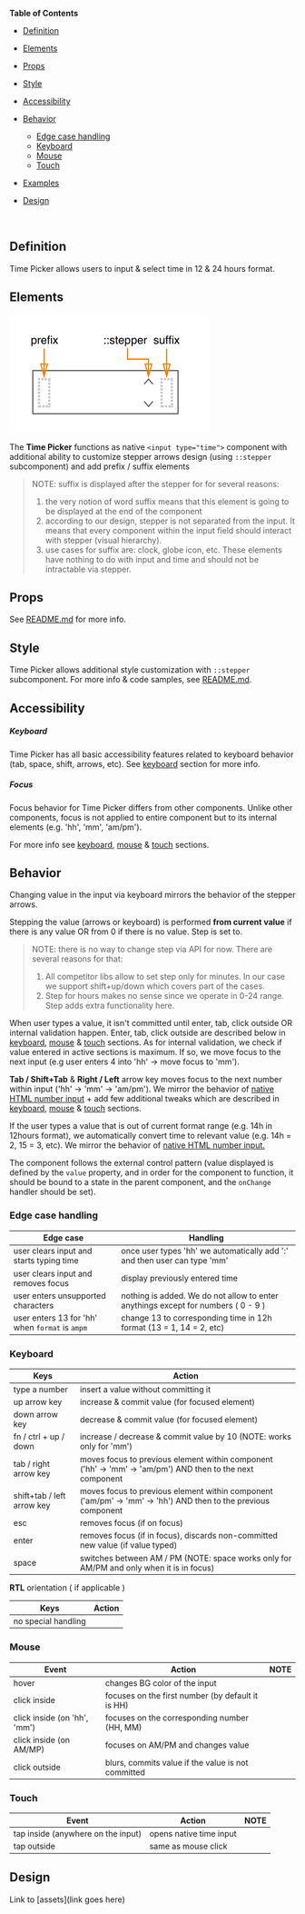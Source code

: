 **Table of Contents**

- [Definition](#definition)

- [Elements](#elements)

- [Props](#props)

- [Style](#style)

- [Accessibility](#accessibility)

- [Behavior](#behavior)

  - [Edge case handling](edge_case_handling)
  - [Keyboard](#keyboard)
  - [Mouse](#mouse)
  - [Touch](#touch)

- [Examples](#examples)

- [Design](#design)

  ​

## Definition

Time Picker allows users to input & select time in 12 & 24 hours format. 



## Elements



![elements](./assets/elements.png)



The **Time Picker** functions as native  `<input type="time">` component with additional ability to customize stepper arrows design (using `::stepper` subcomponent) and add prefix / suffix elements 

> NOTE: suffix is displayed after the stepper for for several reasons:
>
> 1. the very notion of word suffix means that this element is going to be displayed at the end of the component
> 2. according to our design, stepper is not separated from the input. It means that every component within the input field should interact with stepper (visual hierarchy). 
> 3. use cases for suffix are: clock, globe icon, etc. These elements have nothing to do with input and time and should not be intractable via stepper. 



## Props

See [README.md](./README.md) for more info. 



## Style

Time Picker allows additional style customization with  `::stepper` subcomponent. 
For more info & code samples, see [README.md](./README.md). 



## Accessibility

##### Keyboard

Time Picker has all basic accessibility features related to keyboard behavior (tab, space, shift, arrows, etc).
See [keyboard](#keyboard) section for more info. 

##### Focus

Focus behavior for Time Picker differs from other components. Unlike other components, focus is not applied to entire component but to its internal elements (e.g. 'hh', 'mm', 'am/pm'). 

For more info see [keyboard](#keyboard),  [mouse](#mouse) & [touch](#touch) sections. 



## Behavior

Changing value in the input via keyboard mirrors the behavior of the stepper arrows.

Stepping the value (arrows or keyboard) is performed **from current value** if there is any value OR from 0 if there is no value. Step is set to. 


> NOTE: there is no way to change step via API for now. There are several reasons for that:
>
> 1. All competitor libs allow to set step only for minutes. In our case we support shift+up/down which covers part of the cases. 
> 2. Step for hours makes no sense since we operate in 0-24 range. Step adds extra functionality here.  

When user types a value, it isn't committed until enter, tab, click outside OR internal validation happen.  Enter, tab, click outside are described below in [keyboard](#keyboard), [mouse](#mouse) & [touch](#touch) sections. As for internal validation, we check if value entered in active sections is maximum. If so, we move focus to the next input (e.g user enters 4 into 'hh' -> move focus to 'mm').

**Tab / Shift+Tab** & **Right / Left** arrow key moves focus to the next number within input ('hh' -> 'mm' -> 'am/pm'). We mirror the behavior of [native HTML number input](https://www.w3schools.com/html/tryit.asp?filename=tryhtml_input_time) + add few additional tweaks which are described in [keyboard](#keyboard), [mouse](#mouse) & [touch](#touch) sections.

If the user types a value that is out of current format range (e.g. 14h in 12hours format), we automatically convert time to relevant value (e.g. 14h = 2, 15 = 3, etc).
We mirror the behavior of [native HTML number input.](https://www.w3schools.com/html/tryit.asp?filename=tryhtml_input_time)

The component follows the external control pattern (value displayed is defined by the `value` property, and in order for the component to function, it should be bound to a state in the parent component, and the `onChange` handler should be set).



### Edge case handling

| Edge case                                | Handling                                 |
| ---------------------------------------- | ---------------------------------------- |
| user clears input and starts typing time | once user types 'hh' we automatically add ':' and then user can type 'mm' |
| user clears input and removes focus      | display previously entered time          |
| user enters unsupported characters       | nothing is added. We do not allow to enter anythings except for numbers ( 0 - 9 ) |
| user enters 13 for 'hh' when `format` is `ampm` | change 13 to corresponding time in 12h format (13 = 1, 14 = 2, etc) |



### Keyboard

| Keys                       | Action                                   |
| -------------------------- | ---------------------------------------- |
| type a number              | insert a value without committing it     |
| up arrow key               | increase & commit value (for focused element) |
| down arrow key             | decrease & commit value (for focused element) |
| fn / ctrl + up / down      | increase / decrease & commit value by 10 (NOTE: works only for 'mm') |
| tab / right arrow key      | moves focus to previous element within component ('hh' -> 'mm' -> 'am/pm') AND then to the next component |
| shift+tab / left arrow key | moves focus to previous element within component ('am/pm' -> 'mm' -> 'hh') AND then to the previous component |
| esc                        | removes focus (if on focus)              |
| enter                      | removes focus (if in focus), discards non-committed new value (if value typed) |
| space                      | switches between AM / PM (NOTE: space works only for AM/PM and only when it is in focus) |

**RTL** orientation ( if applicable )

| Keys                | Action |
| ------------------- | ------ |
| no special handling |        |



### Mouse

| Event                        | Action                                   | NOTE |
| ---------------------------- | ---------------------------------------- | ---- |
| hover                        | changes BG color of the input            |      |
| click inside                 | focuses on the first number (by default it is HH) |      |
| click inside (on 'hh', 'mm') | focuses on the corresponding number (HH, MM) |      |
| click inside (on AM/MP)      | focuses on AM/PM and changes value       |      |
| click outside                | blurs, commits value if the value is not committed |      |



### Touch 

| Event                              | Action                  | NOTE |
| ---------------------------------- | ----------------------- | ---- |
| tap inside (anywhere on the input) | opens native time input |      |
| tap outside                        | same as mouse click     |      |



## Design

Link to [assets](link goes here)
